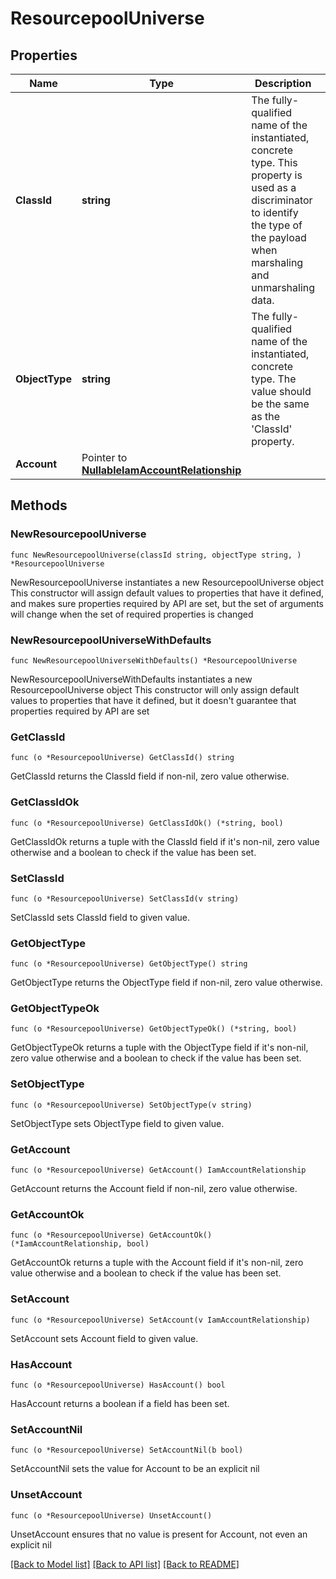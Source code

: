 # ResourcepoolUniverse

## Properties

Name | Type | Description | Notes
------------ | ------------- | ------------- | -------------
**ClassId** | **string** | The fully-qualified name of the instantiated, concrete type. This property is used as a discriminator to identify the type of the payload when marshaling and unmarshaling data. | [default to "resourcepool.Universe"]
**ObjectType** | **string** | The fully-qualified name of the instantiated, concrete type. The value should be the same as the &#39;ClassId&#39; property. | [default to "resourcepool.Universe"]
**Account** | Pointer to [**NullableIamAccountRelationship**](IamAccountRelationship.md) |  | [optional] 

## Methods

### NewResourcepoolUniverse

`func NewResourcepoolUniverse(classId string, objectType string, ) *ResourcepoolUniverse`

NewResourcepoolUniverse instantiates a new ResourcepoolUniverse object
This constructor will assign default values to properties that have it defined,
and makes sure properties required by API are set, but the set of arguments
will change when the set of required properties is changed

### NewResourcepoolUniverseWithDefaults

`func NewResourcepoolUniverseWithDefaults() *ResourcepoolUniverse`

NewResourcepoolUniverseWithDefaults instantiates a new ResourcepoolUniverse object
This constructor will only assign default values to properties that have it defined,
but it doesn't guarantee that properties required by API are set

### GetClassId

`func (o *ResourcepoolUniverse) GetClassId() string`

GetClassId returns the ClassId field if non-nil, zero value otherwise.

### GetClassIdOk

`func (o *ResourcepoolUniverse) GetClassIdOk() (*string, bool)`

GetClassIdOk returns a tuple with the ClassId field if it's non-nil, zero value otherwise
and a boolean to check if the value has been set.

### SetClassId

`func (o *ResourcepoolUniverse) SetClassId(v string)`

SetClassId sets ClassId field to given value.


### GetObjectType

`func (o *ResourcepoolUniverse) GetObjectType() string`

GetObjectType returns the ObjectType field if non-nil, zero value otherwise.

### GetObjectTypeOk

`func (o *ResourcepoolUniverse) GetObjectTypeOk() (*string, bool)`

GetObjectTypeOk returns a tuple with the ObjectType field if it's non-nil, zero value otherwise
and a boolean to check if the value has been set.

### SetObjectType

`func (o *ResourcepoolUniverse) SetObjectType(v string)`

SetObjectType sets ObjectType field to given value.


### GetAccount

`func (o *ResourcepoolUniverse) GetAccount() IamAccountRelationship`

GetAccount returns the Account field if non-nil, zero value otherwise.

### GetAccountOk

`func (o *ResourcepoolUniverse) GetAccountOk() (*IamAccountRelationship, bool)`

GetAccountOk returns a tuple with the Account field if it's non-nil, zero value otherwise
and a boolean to check if the value has been set.

### SetAccount

`func (o *ResourcepoolUniverse) SetAccount(v IamAccountRelationship)`

SetAccount sets Account field to given value.

### HasAccount

`func (o *ResourcepoolUniverse) HasAccount() bool`

HasAccount returns a boolean if a field has been set.

### SetAccountNil

`func (o *ResourcepoolUniverse) SetAccountNil(b bool)`

 SetAccountNil sets the value for Account to be an explicit nil

### UnsetAccount
`func (o *ResourcepoolUniverse) UnsetAccount()`

UnsetAccount ensures that no value is present for Account, not even an explicit nil

[[Back to Model list]](../README.md#documentation-for-models) [[Back to API list]](../README.md#documentation-for-api-endpoints) [[Back to README]](../README.md)



